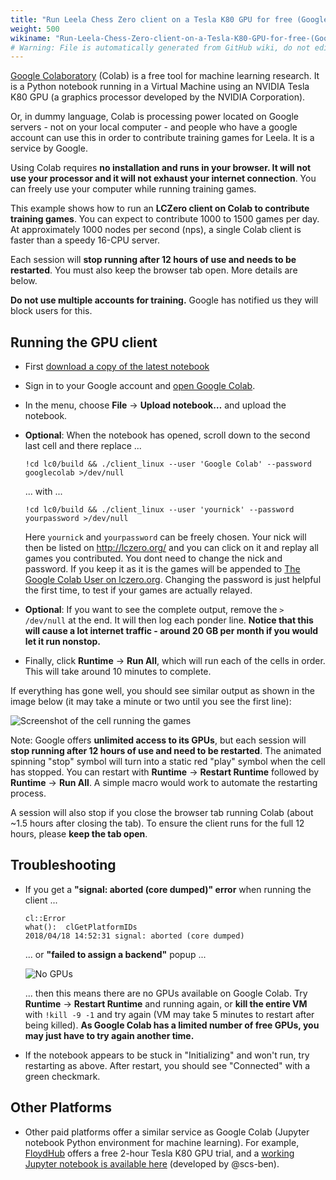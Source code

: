 ```yaml
---
title: "Run Leela Chess Zero client on a Tesla K80 GPU for free (Google Colaboratory)"
weight: 500
wikiname: "Run-Leela-Chess-Zero-client-on-a-Tesla-K80-GPU-for-free-(Google-Colaboratory)"
# Warning: File is automatically generated from GitHub wiki, do not edit by hand.
---
```

[Google Colaboratory](https://colab.research.google.com) (Colab) is a free tool for machine learning research. It is a Python notebook running in a Virtual Machine using an NVIDIA Tesla K80 GPU (a graphics processor developed by the NVIDIA Corporation).

Or, in dummy language, Colab is processing power located on Google servers - not on your local computer - and people who have a google account can use this in order to contribute training games for Leela. It is a service by Google.

Using Colab requires **no installation and runs in your browser. It will not use your processor and it will not exhaust your internet connection**. You can freely use your computer while running training games.

This example shows how to run an **LCZero client on Colab to contribute training games**. You can expect to contribute 1000 to 1500 games per day. At approximately 1000 nodes per second (nps), a single Colab client is faster than a speedy 16-CPU server.

Each session will **stop running after 12 hours of use and needs to be restarted**. You must also keep the browser tab open. More details are below.

**Do not use multiple accounts for training.** Google has notified us they will block users for this.
## Running the GPU client
* First [download a copy of the latest notebook](https://drive.google.com/file/d/1JcNBVlN0suCk-kRK74j1nzuzSBE88k0V/view?usp=sharing)
* Sign in to your Google account and [open Google Colab](https://colab.research.google.com/notebooks/welcome.ipynb).
* In the menu, choose **File** -> **Upload notebook…** and upload the notebook.
* **Optional**: When the notebook has opened, scroll down to the second last cell and there replace ...

  `!cd lc0/build && ./client_linux --user 'Google Colab' --password googlecolab >/dev/null`

  ... with ...

  `!cd lc0/build && ./client_linux --user 'yournick' --password yourpassword >/dev/null`

  Here `yournick` and `yourpassword` can be freely chosen. Your nick will then be listed on http://lczero.org/ and you can click on it and replay all games you contributed. You dont need to change the nick and password. If you keep it as it is the games will be appended to [The Google Colab User on lczero.org](http://lczero.org/user/Google%20Colab). Changing the password is just helpful the first time, to test if your games are actually relayed.
  
* **Optional**: If you want to see the complete output, remove the `> /dev/null` at the end. It will then log each ponder line. **Notice that this will cause a lot internet traffic - around 20 GB per month if you would let it run nonstop.**

* Finally, click **Runtime** -> **Run All**, which will run each of the cells in order. This will take around 10 minutes to complete.

If everything has gone well, you should see similar output as shown in the image below (it may take a minute or two until you see the first line):

![Screenshot of the cell running the games](https://i.imgur.com/JScyZEh.png)

Note: Google offers **unlimited access to its GPUs**, but each session will **stop running after 12 hours of use and need to be restarted**. The animated spinning "stop" symbol will turn into a static red "play" symbol when the cell has stopped. You can restart with **Runtime** -> **Restart Runtime** followed by **Runtime** -> **Run All**. A simple macro would work to automate the restarting process. 

A session will also stop if you close the browser tab running Colab (about ~1.5 hours after closing the tab). To ensure the client runs for the full 12 hours, please **keep the tab open**.

## Troubleshooting

* If you get a **"signal: aborted (core dumped)" error** when running the client ...

  ```
  cl::Error
  what():  clGetPlatformIDs
  2018/04/18 14:52:31 signal: aborted (core dumped)
  ```

  ... or **"failed to assign a backend"** popup ...

  ![No GPUs](https://i.imgur.com/n3RQOga.png)

  ... then this means there are no GPUs available on Google Colab. Try **Runtime** -> **Restart Runtime** and running again, or **kill the entire VM** with `!kill -9 -1` and try again (VM may take 5 minutes to restart after being killed). **As Google Colab has a limited number of free GPUs, you may just have to try again another time.**

* If the notebook appears to be stuck in "Initializing" and won't run, try restarting as above. After restart, you should see "Connected" with a green checkmark.

## Other Platforms
 * Other paid platforms offer a similar service as Google Colab (Jupyter notebook Python environment for machine learning). For example, [FloydHub](https://www.floydhub.com/) offers a free 2-hour Tesla K80 GPU trial, and a [working Jupyter notebook is available here](https://drive.google.com/open?id=1c0rxfB5r-5-JhfNAjJfvjDFBSVYIFOq7) (developed by @scs-ben).